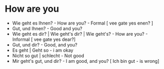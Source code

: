 # How are you
* Wie geht es Ihnen? - How are you? - Formal [ vee gate yes enen? ]
* Gut, und Ihnen? - Good and you?
* Wie geht es dir? | Wie geht's dir? | Wie geht's? - How are you? - Informal [ vee gate yes dear?]
* Gut, und dir? - Good, and you? 
* Es geht | Geht so - i am okay
* Nicht so gut | schlecht - Not good
* Mir geht's gut, und dir? - I am good, and you? [ Ich bin gut - is wrong]

